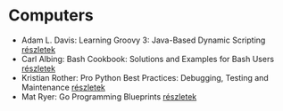 # Computers

- Adam L. Davis: Learning Groovy 3: Java-Based Dynamic Scripting [részletek](../_details/Adam%20L.%20Davis.md#id_15)
- Carl Albing: Bash Cookbook: Solutions and Examples for Bash Users [részletek](../_details/Carl%20Albing.md#id_12)
- Kristian Rother: Pro Python Best Practices: Debugging, Testing and Maintenance [részletek](../_details/Kristian%20Rother.md#id_13)
- Mat Ryer: Go Programming Blueprints [részletek](../_details/Mat%20Ryer.md#id_14)